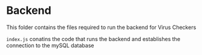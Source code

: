 # Backend
This folder contains the files required to run the backend for Virus Checkers

`index.js` conatins the code that runs the backend and establishes the connection to the mySQL database